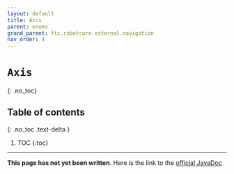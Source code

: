 ```yaml
---
layout: default
title: Axis
parent: enums
grand_parent: ftc.robotcore.external.navigation
nav_order: 4
---
```

# `Axis`
{: .no_toc}

## Table of contents
{: .no_toc .text-delta }

1. TOC
{:toc}
---
**This page has not yet been written**. Here is the link to the [official JavaDoc](https://ftctechnh.github.io/ftc_app/doc/javadoc/org/firstinspires/ftc/robotcore/external/navigation/Axis.html)
        